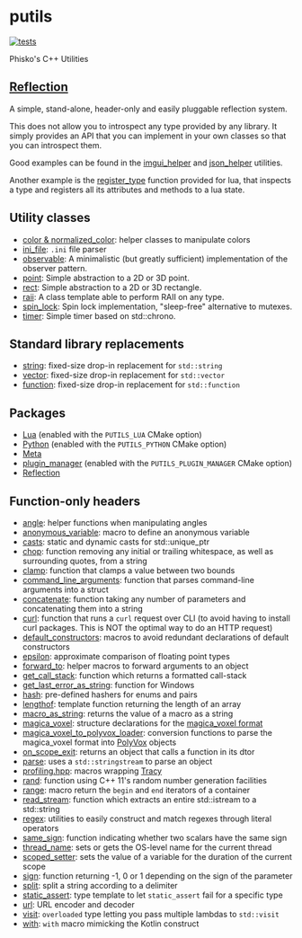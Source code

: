 # putils

[![tests](https://github.com/phisko/putils/workflows/tests/badge.svg)](https://github.com/phisko/putils/actions/workflows/tests.yml)

Phisko's C++ Utilities

## [Reflection](https://github.com/phisko/reflection)

A simple, stand-alone, header-only and easily pluggable reflection system.

This does not allow you to introspect any type provided by any library. It simply provides an API that you can implement in your own classes so that you can introspect them.
 
Good examples can be found in the [imgui_helper](putils/reflection_helpers/imgui_helper.md) and [json_helper](putils/reflection_helpers/json_helper.md) utilities.

Another example is the [register_type](putils/lua/README.md) function provided for lua, that inspects a type and registers all its attributes and methods to a lua state.

## Utility classes

* [color & normalized_color](putils/color.md): helper classes to manipulate colors
* [ini_file](putils/ini_file.md): `.ini` file parser
* [observable](putils/observable.md): A minimalistic (but greatly sufficient) implementation of the observer pattern.
* [point](putils/point.md): Simple abstraction to a 2D or 3D point.
* [rect](putils/rect.md): Simple abstraction to a 2D or 3D rectangle.
* [raii](putils/raii.md): A class template able to perform RAII on any type.
* [spin_lock](putils/spin_lock.md): Spin lock implementation, "sleep-free" alternative to mutexes.
* [timer](putils/timer.md): Simple timer based on std::chrono.

## Standard library replacements

* [string](putils/string.hpp): fixed-size drop-in replacement for `std::string`
* [vector](putils/vector.hpp): fixed-size drop-in replacement for `std::vector`
* [function](putils/function.hpp): fixed-size drop-in replacement for `std::function`

## Packages

* [Lua](putils/lua/README.md) (enabled with the `PUTILS_LUA` CMake option)
* [Python](putils/python/README.md) (enabled with the `PUTILS_PYTHON` CMake option)
* [Meta](https://github.com/phisko/meta)
* [plugin_manager](putils/plugin_manager/README.md) (enabled with the `PUTILS_PLUGIN_MANAGER` CMake option)
* [Reflection](https://github.com/phisko/reflection)

## Function-only headers

* [angle](putils/angle.md): helper functions when manipulating angles
* [anonymous_variable](putils/anonymous_variable.md): macro to define an anonymous variable
* [casts](putils/casts.md): static and dynamic casts for std::unique_ptr
* [chop](putils/chop.md): function removing any initial or trailing whitespace, as well as surrounding quotes, from a string
* [clamp](putils/clamp.md): function that clamps a value between two bounds
* [command_line_arguments](putils/command_line_arguments.md): function that parses command-line arguments into a struct
* [concatenate](putils/concatenate.md): function taking any number of parameters and concatenating them into a string
* [curl](putils/curl.md): function that runs a `curl` request over CLI (to avoid having to install curl packages. This is NOT the optimal way to do an HTTP request)
* [default_constructors](putils/default_constructors.md): macros to avoid redundant declarations of default constructors
* [epsilon](putils/epsilon.md): approximate comparison of floating point types
* [forward_to](putils/forward_to.md): helper macros to forward arguments to an object
* [get_call_stack](putils/get_call_stack.md): function which returns a formatted call-stack
* [get_last_error_as_string](putils/get_last_error_as_string.md): function for Windows
* [hash](putils/hash.md): pre-defined hashers for enums and pairs
* [lengthof](putils/lengthof.md): template function returning the length of an array
* [macro_as_string](putils/macro_as_string.md): returns the value of a macro as a string
* [magica_voxel](putils/magica_voxel.md): structure declarations for the [magica_voxel format](https://ephtracy.github.io/)
* [magica_voxel_to_polyvox_loader](putils/magica_voxel_to_polyvox_loader.md): conversion functions to parse the magica_voxel format into [PolyVox](https://bitbucket.org/volumesoffun/polyvox/src/develop/) objects
* [on_scope_exit](putils/on_scope_exit.md): returns an object that calls a function in its dtor
* [parse](putils/parse.md): uses a `std::stringstream` to parse an object
* [profiling.hpp](putils/profiling.hpp): macros wrapping [Tracy](https://github.com/wolfpld/tracy)
* [rand](putils/rand.md): function using C++ 11's random number generation facilities
* [range](putils/range.md): macro return the `begin` and `end` iterators of a container
* [read_stream](putils/read_stream.md): function which extracts an entire std::istream to a std::string
* [regex](putils/regex.md): utilities to easily construct and match regexes through literal operators
* [same_sign](putils/same_sign.md): function indicating whether two scalars have the same sign
* [thread_name](putils/thread_name.md): sets or gets the OS-level name for the current thread
* [scoped_setter](putils/scoped_setter.md): sets the value of a variable for the duration of the current scope
* [sign](putils/sign.md): function returning -1, 0 or 1 depending on the sign of the parameter
* [split](putils/split.md): split a string according to a delimiter
* [static_assert](putils/static_assert.md): type template to let `static_assert` fail for a specific type
* [url](putils/url.md): URL encoder and decoder
* [visit](putils/visit.md): `overloaded` type letting you pass multiple lambdas to `std::visit`
* [with](putils/with.md): `with` macro mimicking the Kotlin construct